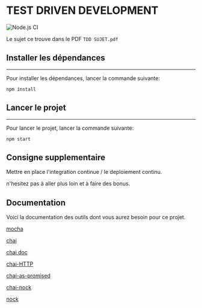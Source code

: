 # TEST DRIVEN DEVELOPMENT
![Node.js CI](https://github.com/Clementwdk/TestUnitaireApi/workflows/Node.js%20CI/badge.svg?branch=master&event=push)

Le sujet ce trouve dans le PDF ```TDD SUJET.pdf```

## Installer les dépendances
----------------------
Pour installer les dépendances, lancer la commande suivante:

```npm install```

## Lancer le projet 
----------------------
Pour lancer le projet, lancer la commande suivante:

```npm start```

## Consigne supplementaire

Mettre en place l'integration continue / le deploiement continu.

n'hesitez pas à aller plus loin et à faire des bonus.

## Documentation

Voici la documentation des outils dont vous aurez besoin pour ce projet.

[mocha](https://mochajs.org/)

[chai](https://github.com/chaijs/chai)

[chai doc](https://www.chaijs.com/)

[chai-HTTP](https://www.chaijs.com/plugins/chai-http/)

[chai-as-promised](https://www.chaijs.com/plugins/chai-as-promised/)

[chai-nock](https://www.chaijs.com/plugins/chai-nock/)

[nock](https://github.com/nock/nock)
